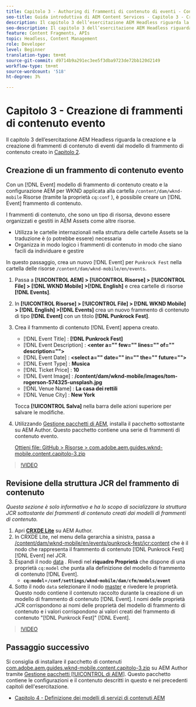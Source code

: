 ```yaml
---
title: Capitolo 3 - Authoring di frammenti di contenuto di eventi - Content Services
seo-title: Guida introduttiva di AEM Content Services - Capitolo 3 - Creazione di frammenti di contenuto di eventi
description: Il capitolo 3 dell’esercitazione AEM Headless riguarda la creazione e la creazione di frammenti di contenuto evento dal modello di frammento di contenuto creato nel capitolo 2.
seo-description: Il capitolo 3 dell’esercitazione AEM Headless riguarda la creazione e la creazione di frammenti di contenuto evento dal modello di frammento di contenuto creato nel capitolo 2.
feature: Content Fragments, APIs
topic: Headless, Content Management
role: Developer
level: Beginner
translation-type: tm+mt
source-git-commit: d9714b9a291ec3ee5f3dba9723de72bb120d2149
workflow-type: tm+mt
source-wordcount: '518'
ht-degree: 3%

---
```



# Capitolo 3 - Creazione di frammenti di contenuto evento

Il capitolo 3 dell’esercitazione AEM Headless riguarda la creazione e la creazione di frammenti di contenuto di eventi dal modello di frammento di contenuto creato in [Capitolo 2](./chapter-2.md).

## Creazione di un frammento di contenuto evento

Con un [!DNL Event] modello di frammento di contenuto creato e la configurazione AEM per WKND applicata alla cartella `/content/dam/wknd-mobile` Risorse (tramite la proprietà `cq:conf` ), è possibile creare un [!DNL Event] frammento di contenuto.

I frammenti di contenuto, che sono un tipo di risorsa, devono essere organizzati e gestiti in AEM Assets come altre risorse.

* Utilizza le cartelle internazionali nella struttura delle cartelle Assets se la traduzione è (o potrebbe essere) necessaria
* Organizza in modo logico i frammenti di contenuto in modo che siano facili da individuare e gestire

In questo passaggio, crea un nuovo [!DNL Event] per `Punkrock Fest` nella cartella delle risorse `/content/dam/wknd-mobile/en/events`.

1. Passa a **[!UICONTROL AEM] > [!UICONTROL Risorse] > [!UICONTROL File] > [!DNL WKND Mobile] >[!DNL English]** e crea cartelle di risorse **[!DNL Events]**.
1. In **[!UICONTROL Risorse] > [!UICONTROL File] > [!DNL WKND Mobile] > [!DNL English] >[!DNL Events]** crea un nuovo frammento di contenuto di tipo **[!DNL Event]** con un titolo **[!DNL Punkrock Fest]**.
1. Crea il frammento di contenuto [!DNL Event] appena creato.

   * [!DNL Event Title] : **[!DNL Punkrock Fest]**
   * [!DNL Event Description] :  **&lt;enter a=&quot;&quot; few=&quot;&quot; lines=&quot;&quot; of=&quot;&quot; description=&quot;&quot;>**
   * [!DNL Event Date] :  **&lt;select a=&quot;&quot; date=&quot;&quot; in=&quot;&quot; the=&quot;&quot; future=&quot;&quot;>**
   * [!DNL Event Type] :  **Musica**
   * [!DNL Ticket Price] :  **10**
   * [!DNL Event Image] :  **/content/dam/wknd-mobile/images/tom-rogerson-574325-unsplash.jpg**
   * [!DNL Venue Name] :  **La casa dei rettili**
   * [!DNL Venue City] : **New York**

   Tocca **[!UICONTROL Salva]** nella barra delle azioni superiore per salvare le modifiche.

1. Utilizzando [Gestione pacchetti di AEM](http://localhost:4502/crx/packmgr/index.jsp), installa il pacchetto sottostante su AEM Author. Questo pacchetto contiene una serie di frammenti di contenuto evento.

   [Ottieni file: GitHub > Risorse > com.adobe.aem.guides.wknd-mobile.content.capitolo-3.zip](https://github.com/adobe/aem-guides-wknd-mobile/releases/latest)

>[!VIDEO](https://video.tv.adobe.com/v/28338/?quality=12&learn=on)

## Revisione della struttura JCR del frammento di contenuto

*Questa sezione è solo informativo e ha lo scopo di socializzare la struttura JCR sottostante dei frammenti di contenuto creati dai modelli di frammenti di contenuto.*

1. Apri **[CRXDE Lite](http://localhost:4502/crx/de/index.jsp)** su AEM Author.
1. In CRXDE Lite, nel menu della gerarchia a sinistra, passa a [/content/dam/wknd-mobile/en/events/punkrock-fest/jcr:content](http://localhost:4502/crx/de/index.jsp#/content/dam/wknd-mobile/en/events/punkrock-fest/jcr:content) che è il nodo che rappresenta il frammento di contenuto [!DNL Punkrock Fest] [!DNL Event] nel JCR.
1. Espandi il nodo [data](http://localhost:4502/crx/de/index.jsp#/content/dam/wknd-mobile/en/events/punkrock-fest/jcr:content/data/master) .
Rivedi nel **riquadro Proprietà** che dispone di una proprietà `cq:model` che punta alla definizione del modello di frammento di contenuto [!DNL Event].
   * **`cq:model`**=**`/conf/settings/wknd-mobile/dam/cfm/models/event`**
1. Sotto il nodo `data` selezionare il nodo [master](http://localhost:4502/crx/de/index.jsp#/content/dam/wknd-mobile/en/events/punkrock-fest/jcr:content/data/master) e rivedere le proprietà. Questo nodo contiene il contenuto raccolto durante la creazione di un modello di frammento di contenuto [!DNL Event]. I nomi delle proprietà JCR corrispondono ai nomi delle proprietà del modello di frammento di contenuto e i valori corrispondono ai valori creati del frammento di contenuto &quot;[!DNL Punkrock Fest]&quot; [!DNL Event].

>[!VIDEO](https://video.tv.adobe.com/v/28356/?quality=12&learn=on)

## Passaggio successivo

Si consiglia di installare il pacchetto di contenuti [com.adobe.aem.guides.wknd-mobile.content.capitolo-3.zip](https://github.com/adobe/aem-guides-wknd-mobile/releases/latest) su AEM Author tramite [Gestione pacchetti [!UICONTROL di AEM]](http://localhost:4502/crx/packmgr/index.jsp). Questo pacchetto contiene le configurazioni e il contenuto descritti in questo e nei precedenti capitoli dell&#39;esercitazione.

* [Capitolo 4 - Definizione dei modelli di servizi di contenuti AEM](./chapter-4.md)
